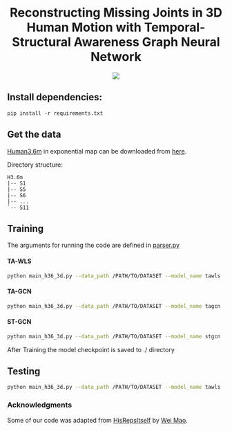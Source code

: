 <div align="center">
<h1>Reconstructing Missing Joints in 3D Human Motion with Temporal-Structural Awareness Graph Neural Network</h1>
</div>

<div align="center">
<img src=https://github.com/minhduc1122002/TA-WLS/assets/78080278/0fe35035-42af-48ec-929b-d702fee1175e>
</div>

## Install dependencies:

```
pip install -r requirements.txt
```
 
## Get the data

[Human3.6m](http://vision.imar.ro/human3.6m/description.php) in exponential map can be downloaded from [here](http://www.cs.stanford.edu/people/ashesh/h3.6m.zip).
 
Directory structure: 
```shell script
H3.6m
|-- S1
|-- S5
|-- S6
|-- ...
`-- S11
```

## Training
The arguments for running the code are defined in [parser.py](utils/parser.py)

#### TA-WLS
```bash
python main_h36_3d.py --data_path /PATH/TO/DATASET --model_name tawls
```
#### TA-GCN
```bash
python main_h36_3d.py --data_path /PATH/TO/DATASET --model_name tagcn
```
#### ST-GCN
```bash
python main_h36_3d.py --data_path /PATH/TO/DATASET --model_name stgcn
```

After Training the model checkpoint is saved to ./ directory

## Testing

```bash
python main_h36_3d.py --data_path /PATH/TO/DATASET --model_name tawls --model_path PATH/TO/CHECKPOINT
```

 
 ### Acknowledgments
 
 Some of our code was adapted from [HisRepsItself](https://github.com/wei-mao-2019/HisRepItself) by [Wei Mao](https://github.com/wei-mao-2019).
